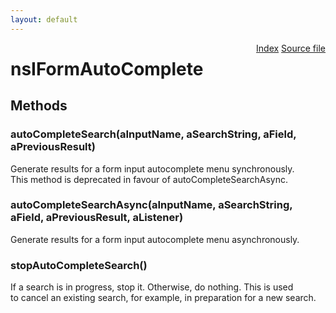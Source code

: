 ```yaml
---
layout: default
---
```

<div class='links' style='float:right'><a href="../index.html">Index</a>
<a href="http://dxr.mozilla.org/mozilla-central/source/toolkit/components/satchel/nsIFormAutoComplete.idl">Source file</a>
</div>

# nsIFormAutoComplete #

## Methods ##

### autoCompleteSearch(aInputName, aSearchString, aField, aPreviousResult) ###
  
Generate results for a form input autocomplete menu synchronously.  
This method is deprecated in favour of autoCompleteSearchAsync.  
  

### autoCompleteSearchAsync(aInputName, aSearchString, aField, aPreviousResult, aListener) ###
  
Generate results for a form input autocomplete menu asynchronously.  
  

### stopAutoCompleteSearch() ###
  
If a search is in progress, stop it. Otherwise, do nothing. This is used  
to cancel an existing search, for example, in preparation for a new search.  
  
